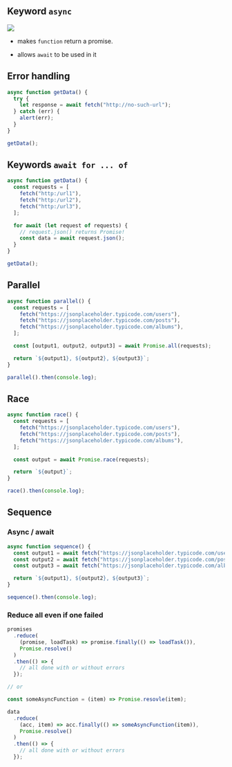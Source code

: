 ## Keyword `async`

![](../assets/async-await.jpg)

- makes `function` return a promise.

- allows `await` to be used in it

## Error handling

```js
async function getData() {
  try {
    let response = await fetch("http://no-such-url");
  } catch (err) {
    alert(err);
  }
}

getData();
```

## Keywords `await for ... of`

```js
async function getData() {
  const requests = [
    fetch("http:/url1"),
    fetch("http:/url2"),
    fetch("http:/url3"),
  ];

  for await (let request of requests) {
    // request.json() returns Promise!
    const data = await request.json();
  }
}

getData();
```

## Parallel

```js
async function parallel() {
  const requests = [
    fetch("https://jsonplaceholder.typicode.com/users"),
    fetch("https://jsonplaceholder.typicode.com/posts"),
    fetch("https://jsonplaceholder.typicode.com/albums"),
  ];

  const [output1, output2, output3] = await Promise.all(requests);

  return `${output1}, ${output2}, ${output3}`;
}

parallel().then(console.log);
```

## Race

```js
async function race() {
  const requests = [
    fetch("https://jsonplaceholder.typicode.com/users"),
    fetch("https://jsonplaceholder.typicode.com/posts"),
    fetch("https://jsonplaceholder.typicode.com/albums"),
  ];

  const output = await Promise.race(requests);

  return `${output}`;
}

race().then(console.log);
```

## Sequence

### Async / await

```js
async function sequence() {
  const output1 = await fetch("https://jsonplaceholder.typicode.com/users");
  const output2 = await fetch("https://jsonplaceholder.typicode.com/posts");
  const output3 = await fetch("https://jsonplaceholder.typicode.com/albums");

  return `${output1}, ${output2}, ${output3}`;
}

sequence().then(console.log);
```

### Reduce all even if one failed

```js
promises
  .reduce(
    (promise, loadTask) => promise.finally(() => loadTask()),
    Promise.resolve()
  )
  .then(() => {
    // all done with or without errors
  });

// or

const someAsyncFunction = (item) => Promise.resovle(item);

data
  .reduce(
    (acc, item) => acc.finally(() => someAsyncFunction(item)),
    Promise.resolve()
  )
  .then(() => {
    // all done with or without errors
  });
```
